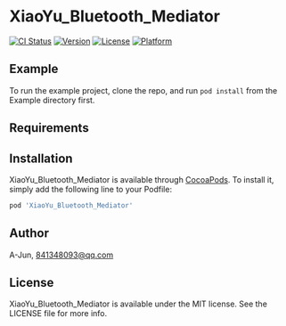 # XiaoYu_Bluetooth_Mediator

[![CI Status](https://img.shields.io/travis/A-Jun/XiaoYu_Bluetooth_Mediator.svg?style=flat)](https://travis-ci.org/A-Jun/XiaoYu_Bluetooth_Mediator)
[![Version](https://img.shields.io/cocoapods/v/XiaoYu_Bluetooth_Mediator.svg?style=flat)](https://cocoapods.org/pods/XiaoYu_Bluetooth_Mediator)
[![License](https://img.shields.io/cocoapods/l/XiaoYu_Bluetooth_Mediator.svg?style=flat)](https://cocoapods.org/pods/XiaoYu_Bluetooth_Mediator)
[![Platform](https://img.shields.io/cocoapods/p/XiaoYu_Bluetooth_Mediator.svg?style=flat)](https://cocoapods.org/pods/XiaoYu_Bluetooth_Mediator)

## Example

To run the example project, clone the repo, and run `pod install` from the Example directory first.

## Requirements

## Installation

XiaoYu_Bluetooth_Mediator is available through [CocoaPods](https://cocoapods.org). To install
it, simply add the following line to your Podfile:

```ruby
pod 'XiaoYu_Bluetooth_Mediator'
```

## Author

A-Jun, 841348093@qq.com

## License

XiaoYu_Bluetooth_Mediator is available under the MIT license. See the LICENSE file for more info.
